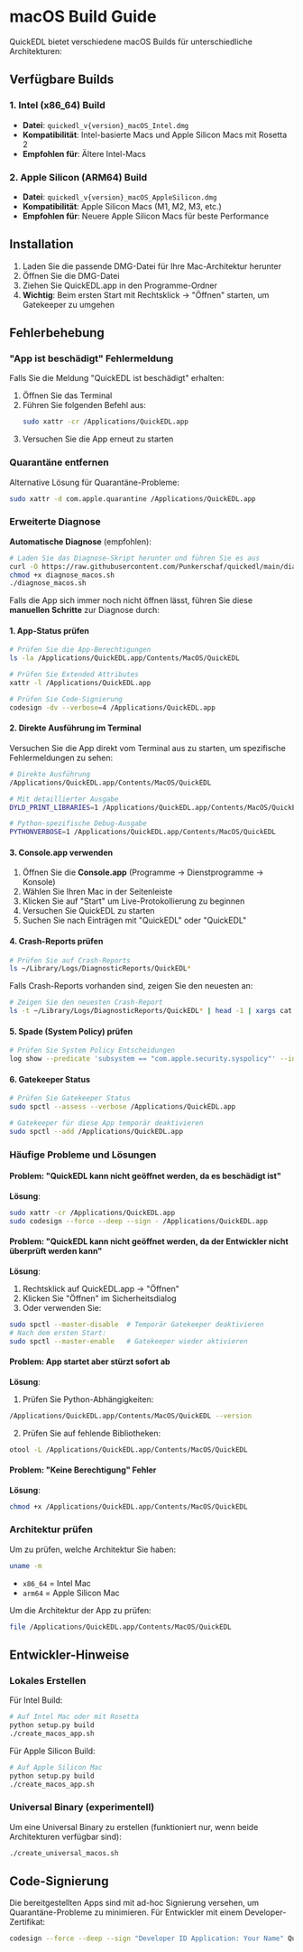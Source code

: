 # macOS Build Guide

QuickEDL bietet verschiedene macOS Builds für unterschiedliche Architekturen:

## Verfügbare Builds

### 1. Intel (x86_64) Build
- **Datei**: `quickedl_v{version}_macOS_Intel.dmg`
- **Kompatibilität**: Intel-basierte Macs und Apple Silicon Macs mit Rosetta 2
- **Empfohlen für**: Ältere Intel-Macs

### 2. Apple Silicon (ARM64) Build  
- **Datei**: `quickedl_v{version}_macOS_AppleSilicon.dmg`
- **Kompatibilität**: Apple Silicon Macs (M1, M2, M3, etc.)
- **Empfohlen für**: Neuere Apple Silicon Macs für beste Performance

## Installation

1. Laden Sie die passende DMG-Datei für Ihre Mac-Architektur herunter
2. Öffnen Sie die DMG-Datei
3. Ziehen Sie QuickEDL.app in den Programme-Ordner
4. **Wichtig**: Beim ersten Start mit Rechtsklick → "Öffnen" starten, um Gatekeeper zu umgehen

## Fehlerbehebung

### "App ist beschädigt" Fehlermeldung

Falls Sie die Meldung "QuickEDL ist beschädigt" erhalten:

1. Öffnen Sie das Terminal
2. Führen Sie folgenden Befehl aus:
   ```bash
   sudo xattr -cr /Applications/QuickEDL.app
   ```
3. Versuchen Sie die App erneut zu starten

### Quarantäne entfernen

Alternative Lösung für Quarantäne-Probleme:
```bash
sudo xattr -d com.apple.quarantine /Applications/QuickEDL.app
```

### Erweiterte Diagnose

**Automatische Diagnose** (empfohlen):
```bash
# Laden Sie das Diagnose-Skript herunter und führen Sie es aus
curl -O https://raw.githubusercontent.com/Punkerschaf/quickedl/main/diagnose_macos.sh
chmod +x diagnose_macos.sh
./diagnose_macos.sh
```

Falls die App sich immer noch nicht öffnen lässt, führen Sie diese **manuellen Schritte** zur Diagnose durch:

#### 1. App-Status prüfen
```bash
# Prüfen Sie die App-Berechtigungen
ls -la /Applications/QuickEDL.app/Contents/MacOS/QuickEDL

# Prüfen Sie Extended Attributes
xattr -l /Applications/QuickEDL.app

# Prüfen Sie Code-Signierung
codesign -dv --verbose=4 /Applications/QuickEDL.app
```

#### 2. Direkte Ausführung im Terminal
Versuchen Sie die App direkt vom Terminal aus zu starten, um spezifische Fehlermeldungen zu sehen:
```bash
# Direkte Ausführung
/Applications/QuickEDL.app/Contents/MacOS/QuickEDL

# Mit detaillierter Ausgabe
DYLD_PRINT_LIBRARIES=1 /Applications/QuickEDL.app/Contents/MacOS/QuickEDL

# Python-spezifische Debug-Ausgabe
PYTHONVERBOSE=1 /Applications/QuickEDL.app/Contents/MacOS/QuickEDL
```

#### 3. Console.app verwenden
1. Öffnen Sie die **Console.app** (Programme → Dienstprogramme → Konsole)
2. Wählen Sie Ihren Mac in der Seitenleiste
3. Klicken Sie auf "Start" um Live-Protokollierung zu beginnen
4. Versuchen Sie QuickEDL zu starten
5. Suchen Sie nach Einträgen mit "QuickEDL" oder "QuickEDL"

#### 4. Crash-Reports prüfen
```bash
# Prüfen Sie auf Crash-Reports
ls ~/Library/Logs/DiagnosticReports/QuickEDL*
```

Falls Crash-Reports vorhanden sind, zeigen Sie den neuesten an:
```bash
# Zeigen Sie den neuesten Crash-Report
ls -t ~/Library/Logs/DiagnosticReports/QuickEDL* | head -1 | xargs cat
```

#### 5. Spade (System Policy) prüfen
```bash
# Prüfen Sie System Policy Entscheidungen
log show --predicate 'subsystem == "com.apple.security.syspolicy"' --info --last 1h | grep -i quickedl
```

#### 6. Gatekeeper Status
```bash
# Prüfen Sie Gatekeeper Status
sudo spctl --assess --verbose /Applications/QuickEDL.app

# Gatekeeper für diese App temporär deaktivieren
sudo spctl --add /Applications/QuickEDL.app
```

### Häufige Probleme und Lösungen

#### Problem: "QuickEDL kann nicht geöffnet werden, da es beschädigt ist"
**Lösung**:
```bash
sudo xattr -cr /Applications/QuickEDL.app
sudo codesign --force --deep --sign - /Applications/QuickEDL.app
```

#### Problem: "QuickEDL kann nicht geöffnet werden, da der Entwickler nicht überprüft werden kann"
**Lösung**:
1. Rechtsklick auf QuickEDL.app → "Öffnen"
2. Klicken Sie "Öffnen" im Sicherheitsdialog
3. Oder verwenden Sie:
```bash
sudo spctl --master-disable  # Temporär Gatekeeper deaktivieren
# Nach dem ersten Start:
sudo spctl --master-enable   # Gatekeeper wieder aktivieren
```

#### Problem: App startet aber stürzt sofort ab
**Lösung**:
1. Prüfen Sie Python-Abhängigkeiten:
```bash
/Applications/QuickEDL.app/Contents/MacOS/QuickEDL --version
```

2. Prüfen Sie auf fehlende Bibliotheken:
```bash
otool -L /Applications/QuickEDL.app/Contents/MacOS/QuickEDL
```

#### Problem: "Keine Berechtigung" Fehler
**Lösung**:
```bash
chmod +x /Applications/QuickEDL.app/Contents/MacOS/QuickEDL
```

### Architektur prüfen

Um zu prüfen, welche Architektur Sie haben:
```bash
uname -m
```
- `x86_64` = Intel Mac
- `arm64` = Apple Silicon Mac

Um die Architektur der App zu prüfen:
```bash
file /Applications/QuickEDL.app/Contents/MacOS/QuickEDL
```

## Entwickler-Hinweise

### Lokales Erstellen

Für Intel Build:
```bash
# Auf Intel Mac oder mit Rosetta
python setup.py build
./create_macos_app.sh
```

Für Apple Silicon Build:
```bash
# Auf Apple Silicon Mac
python setup.py build  
./create_macos_app.sh
```

### Universal Binary (experimentell)

Um eine Universal Binary zu erstellen (funktioniert nur, wenn beide Architekturen verfügbar sind):
```bash
./create_universal_macos.sh
```

## Code-Signierung

Die bereitgestellten Apps sind mit ad-hoc Signierung versehen, um Quarantäne-Probleme zu minimieren. Für Entwickler mit einem Developer-Zertifikat:

```bash
codesign --force --deep --sign "Developer ID Application: Your Name" QuickEDL.app
```

